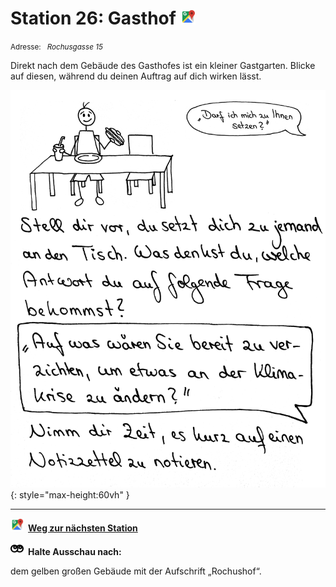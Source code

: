 # Station 26: Gasthof  <a href="https://www.google.com/maps/dir/?api=1&travelmode=walking&destination=47.7960105,13.0196311"><img src="https://github.com/kipppunkte/kipppunkte/raw/gh-pages/assets/google-maps.svg" width="24" height="24"></a>

<small>Adresse:<em style="margin-left: 10px">Rochusgasse 15</em></small>



Direkt nach dem Gebäude des Gasthofes ist ein kleiner Gastgarten. Blicke auf diesen, während du deinen Auftrag  auf dich wirken lässt.


![Image title](assets/26_Spiel-Station_Gasthof.png){: style="max-height:60vh" }





____

<a href="https://www.google.com/maps/dir/?api=1&travelmode=walking&destination=47.7961837,13.0209395"><img src="https://github.com/kipppunkte/kipppunkte/raw/gh-pages/assets/google-maps.svg" style="height: 1.5em;margin-right: 0.5em"></a>**[Weg zur nächsten Station](https://www.google.com/maps/dir/?api=1&travelmode=walking&destination=47.7961837,13.0209395)**



<img class="no-click" src="https://github.com/kipppunkte/kipppunkte/raw/gh-pages/assets/eyes.svg" style="height: 1.5em;background: white;margin-right: 0.5em">**Halte Ausschau nach:**

dem gelben großen Gebäude mit der Aufschrift „Rochushof“.